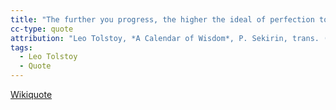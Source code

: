 ```yaml
---
title: "The further you progress, the higher the ideal of perfection toward which you strive rises."
cc-type: quote
attribution: "Leo Tolstoy, *A Calendar of Wisdom*, P. Sekirin, trans. (1997)"
tags:
  - Leo Tolstoy
  - Quote
---
```

[Wikiquote](https://en.wikiquote.org/wiki/Ideal)
